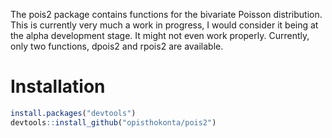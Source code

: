 The pois2 package contains functions for the bivariate Poisson distribution. This is currently very much a work in progress, I would consider it being at the alpha development stage. It might not even work properly. Currently, only two functions, dpois2 and rpois2 are available.

Installation
============

``` r
install.packages("devtools")
devtools::install_github("opisthokonta/pois2")
```
